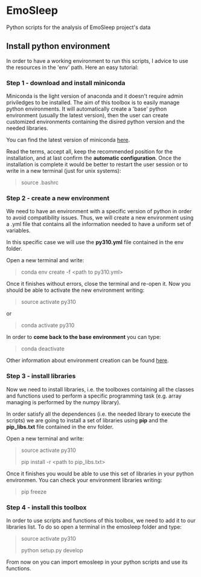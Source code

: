 # EmoSleep
Python scripts for the analysis of EmoSleep project's data

## Install python environment
In order to have a working environment to run this scripts, I advice to use
the resources in the 'env' path. Here an easy tutorial:

### Step 1 - download and install miniconda
Miniconda is the light version of anaconda and it doesn't require admin 
priviledges to be installed.
The aim of this toolbox is to easily manage python environments. 
It will automatically create a 'base' python environment (usually the latest 
version), then the user can create customized environments containing the 
disired python version and the needed libraries. 

You can find the latest version of miniconda [here](https://docs.conda.io/en/latest/miniconda.html#latest-miniconda-installer-links).

Read the terms, accept all, keep the recommended position for the installation, and at last confirm the **automatic configuration**.
Once the installation is complete it would be better to restart the user session or to write in a new terminal (just for unix systems):

> source .bashrc

### Step 2 - create a new environment
We need to have an environment with a specific version of python in order to avoid compatibility issues. Thus, we will create a new environment using a .yml file that contains all the information needed to have a uniform set of variables. 

In this specific case we will use the **py310.yml** file contained in the env folder.

Open a new terminal and write:

> conda env create -f \<path to py310.yml>

Once it finishes without errors, close the terminal and re-open it.
Now you should be able to activate the new environment writing:

> source activate py310

or

> conda activate py310

In order to **come back to the base environment** you can type:
> conda deactivate

Other information about environment creation can be found [here](https://conda.io/projects/conda/en/latest/user-guide/tasks/manage-environments.html#).

### Step 3 - install libraries
Now we need to install libraries, i.e. the toolboxes containing all the classes and functions used to perform a specific programming task (e.g. array managing is performed by the numpy library).

In order satisfy all the dependences (i.e. the needed library to execute the scripts) we are going to install a set of libraries using **pip** and the **pip_libs.txt** file contained in the env folder.

Open a new terminal and write:

> source activate py310 
> 
> pip install -r \<path to pip_libs.txt>

Once it finishes you would be able to use this set of libraries in your python environmen. You can check your environment libraries writing:

> pip freeze

### Step 4 - install this toolbox
In order to use scripts and functions of this toolbox, we need to add it to our libraries list. To do so open a terminal in the emosleep folder and type:

> source activate py310
>
> python setup.py develop

From now on you can import emosleep in your python scripts and use its functions.